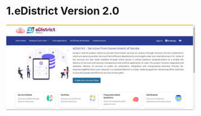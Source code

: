 # 1.eDistrict Version 2.0

![eDistrict Version 2.0 Officially Launched on 02/05/2022](../.gitbook/assets/edist2.0.JPG)

